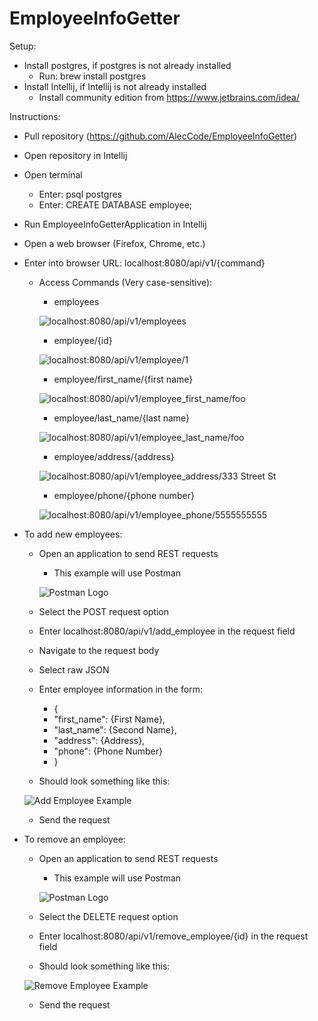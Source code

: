 # EmployeeInfoGetter

Setup:
- Install postgres, if postgres is not already installed
  - Run: brew install postgres
- Install Intellij, if Intellij is not already installed
  - Install community edition from https://www.jetbrains.com/idea/
    
Instructions:
- Pull repository (https://github.com/AlecCode/EmployeeInfoGetter)
- Open repository in Intellij
- Open terminal
    - Enter: psql postgres
    - Enter: CREATE DATABASE employee;
- Run EmployeeInfoGetterApplication in Intellij
- Open a web browser (Firefox, Chrome, etc.)
- Enter into browser URL: localhost:8080/api/v1/{command}
    - Access Commands (Very case-sensitive):
      - employees
      
      ![localhost:8080/api/v1/employees](https://github.com/AlecCode/EmployeeInfoGetter/blob/main/Example%20Images/employees.png?raw=true)
      
      - employee/{id}
      
      ![localhost:8080/api/v1/employee/1](https://github.com/AlecCode/EmployeeInfoGetter/blob/main/Example%20Images/employee:%5Bid%5D.png?raw=true)
      
      - employee/first_name/{first name}
      
      ![localhost:8080/api/v1/employee_first_name/foo](https://github.com/AlecCode/EmployeeInfoGetter/blob/main/Example%20Images/employee_first_name:%5Bfirst%20name%5D.png?raw=true)
      
      - employee/last_name/{last name}
      
      ![localhost:8080/api/v1/employee_last_name/foo](https://github.com/AlecCode/EmployeeInfoGetter/blob/main/Example%20Images/employee_last_name:%5Blast%20name%5D.png?raw=true)
      
      - employee/address/{address}
      
      ![localhost:8080/api/v1/employee_address/333 Street St](https://github.com/AlecCode/EmployeeInfoGetter/blob/main/Example%20Images/employee_address:%5Baddress%5D.png?raw=true)
      
      - employee/phone/{phone number}
      
      ![localhost:8080/api/v1/employee_phone/5555555555](https://github.com/AlecCode/EmployeeInfoGetter/blob/main/Example%20Images/employee_phone:%5Bphone%20number%5D.png?raw=true)
      
- To add new employees:
    - Open an application to send REST requests
        - This example will use Postman
        
        ![Postman Logo](https://github.com/AlecCode/EmployeeInfoGetter/blob/main/Example%20Images/Postman_Logo.png?raw=true)
    - Select the POST request option
    - Enter localhost:8080/api/v1/add_employee in the request field
    - Navigate to the request body
    - Select raw JSON
    - Enter employee information in the form:
      - {
      - "first_name": {First Name},
      - "last_name": {Second Name}, 
      - "address": {Address},
      - "phone": {Phone Number}
      - }
    - Should look something like this:
    
    ![Add Employee Example](https://github.com/AlecCode/EmployeeInfoGetter/blob/main/Example%20Images/add_employee.png?raw=true)
    - Send the request
    
- To remove an employee:    
    - Open an application to send REST requests
        - This example will use Postman
        
        ![Postman Logo](https://github.com/AlecCode/EmployeeInfoGetter/blob/main/Example%20Images/Postman_Logo.png?raw=true)
    - Select the DELETE request option
    - Enter localhost:8080/api/v1/remove_employee/{id} in the request field
    - Should look something like this:
    
    ![Remove Employee Example](https://github.com/AlecCode/EmployeeInfoGetter/blob/main/Example%20Images/remove_employee.png?raw=true)
    - Send the request
